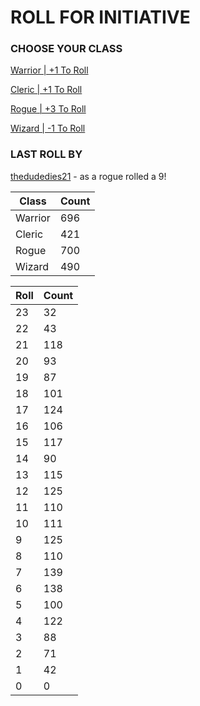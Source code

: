 # ROLL FOR INITIATIVE
### CHOOSE YOUR CLASS

[Warrior | +1 To Roll](https://github.com/benjaminsampica/benjaminsampica/issues/new?title=roll%7Cwarrior&body=Just+click+%27Submit+new+issue%27.)

[Cleric | +1 To Roll](https://github.com/benjaminsampica/benjaminsampica/issues/new?title=roll%7Ccleric&body=Just+click+%27Submit+new+issue%27.)

[Rogue | +3 To Roll](https://github.com/benjaminsampica/benjaminsampica/issues/new?title=roll%7Crogue&body=Just+click+%27Submit+new+issue%27.)

[Wizard | -1 To Roll](https://github.com/benjaminsampica/benjaminsampica/issues/new?title=roll%7Cwizard&body=Just+click+%27Submit+new+issue%27.)
### LAST ROLL BY
[thedudedies21](https://www.github.com/thedudedies21) - as a rogue rolled a 9!

|Class|Count|
|-|-|
|Warrior|696|
|Cleric|421|
|Rogue|700|
|Wizard|490|

|Roll|Count|
|-|-|
|23|32
|22|43
|21|118
|20|93
|19|87
|18|101
|17|124
|16|106
|15|117
|14|90
|13|115
|12|125
|11|110
|10|111
|9|125
|8|110
|7|139
|6|138
|5|100
|4|122
|3|88
|2|71
|1|42
|0|0
